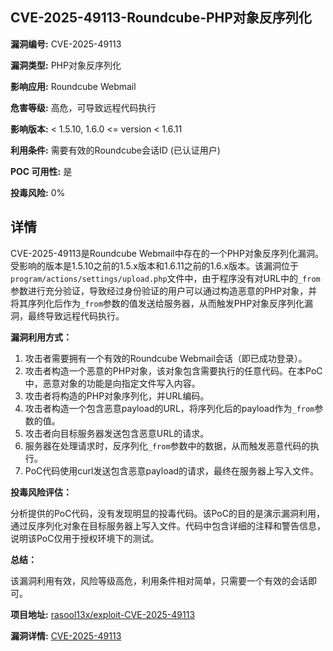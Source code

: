 ## CVE-2025-49113-Roundcube-PHP对象反序列化

**漏洞编号:** CVE-2025-49113

**漏洞类型:** PHP对象反序列化

**影响应用:** Roundcube Webmail

**危害等级:** 高危，可导致远程代码执行

**影响版本:** < 1.5.10, 1.6.0 <= version < 1.6.11

**利用条件:** 需要有效的Roundcube会话ID (已认证用户)

**POC 可用性:** 是

**投毒风险:** 0%

## 详情

CVE-2025-49113是Roundcube Webmail中存在的一个PHP对象反序列化漏洞。受影响的版本是1.5.10之前的1.5.x版本和1.6.11之前的1.6.x版本。该漏洞位于`program/actions/settings/upload.php`文件中，由于程序没有对URL中的`_from`参数进行充分验证，导致经过身份验证的用户可以通过构造恶意的PHP对象，并将其序列化后作为`_from`参数的值发送给服务器，从而触发PHP对象反序列化漏洞，最终导致远程代码执行。

**漏洞利用方式：**

1.  攻击者需要拥有一个有效的Roundcube Webmail会话（即已成功登录）。
2.  攻击者构造一个恶意的PHP对象，该对象包含需要执行的任意代码。在本PoC中，恶意对象的功能是向指定文件写入内容。
3.  攻击者将构造的PHP对象序列化，并URL编码。
4.  攻击者构造一个包含恶意payload的URL，将序列化后的payload作为`_from`参数的值。
5.  攻击者向目标服务器发送包含恶意URL的请求。
6.  服务器在处理请求时，反序列化`_from`参数中的数据，从而触发恶意代码的执行。
7.  PoC代码使用curl发送包含恶意payload的请求，最终在服务器上写入文件。

**投毒风险评估：**

分析提供的PoC代码，没有发现明显的投毒代码。该PoC的目的是演示漏洞利用，通过反序列化对象在目标服务器上写入文件。代码中包含详细的注释和警告信息，说明该PoC仅用于授权环境下的测试。

**总结：**

该漏洞利用有效，风险等级高危，利用条件相对简单，只需要一个有效的会话即可。


**项目地址:** [rasool13x/exploit-CVE-2025-49113](https://github.com/rasool13x/exploit-CVE-2025-49113)

**漏洞详情:** [CVE-2025-49113](https://nvd.nist.gov/vuln/detail/CVE-2025-49113)